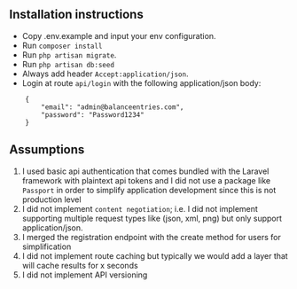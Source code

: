 ## Installation instructions

- Copy .env.example and input your env configuration.
- Run `composer install`
- Run `php artisan migrate`.
- Run `php artisan db:seed`
- Always add header `Accept:application/json`.
- Login at route `api/login` with the following application/json body:
```
    {
        "email": "admin@balanceentries.com",
        "password": "Password1234"
    }
```

## Assumptions

1. I used basic api authentication that comes bundled with the Laravel framework with plaintext api tokens and I did not use a package like `Passport` in order to simplify application development since this is not production level
2. I did not implement `content negotiation`; i.e. I did not implement supporting multiple request types like (json, xml, png) but only support application/json.
3. I merged the registration endpoint with the create method for users for simplification
4. I did not implement route caching but typically we would add a layer that will cache results for x seconds
5. I did not implement API versioning